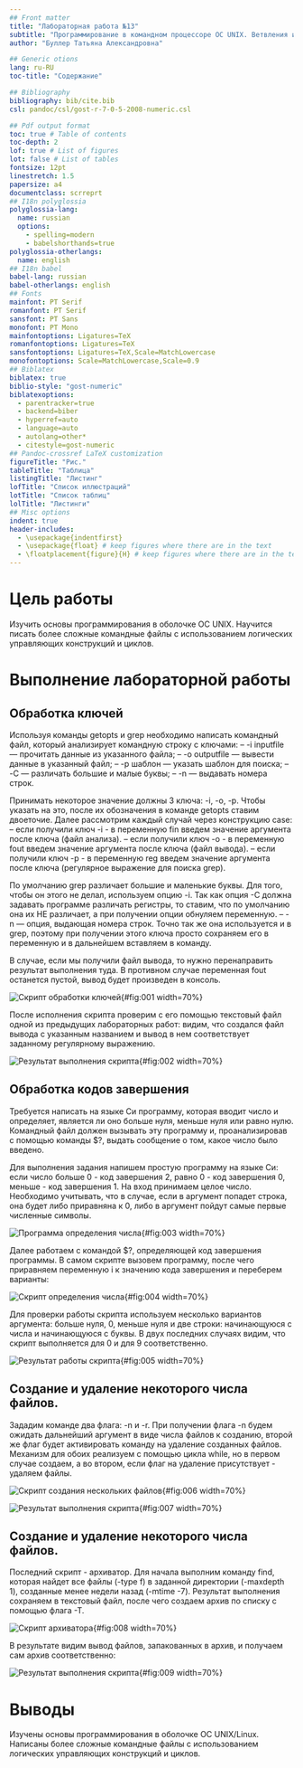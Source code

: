 ```yaml
---
## Front matter
title: "Лабораторная работа №13"
subtitle: "Программирование в командном процессоре ОС UNIX. Ветвления и циклы"
author: "Буллер Татьяна Александровна"

## Generic otions
lang: ru-RU
toc-title: "Содержание"

## Bibliography
bibliography: bib/cite.bib
csl: pandoc/csl/gost-r-7-0-5-2008-numeric.csl

## Pdf output format
toc: true # Table of contents
toc-depth: 2
lof: true # List of figures
lot: false # List of tables
fontsize: 12pt
linestretch: 1.5
papersize: a4
documentclass: scrreprt
## I18n polyglossia
polyglossia-lang:
  name: russian
  options:
	- spelling=modern
	- babelshorthands=true
polyglossia-otherlangs:
  name: english
## I18n babel
babel-lang: russian
babel-otherlangs: english
## Fonts
mainfont: PT Serif
romanfont: PT Serif
sansfont: PT Sans
monofont: PT Mono
mainfontoptions: Ligatures=TeX
romanfontoptions: Ligatures=TeX
sansfontoptions: Ligatures=TeX,Scale=MatchLowercase
monofontoptions: Scale=MatchLowercase,Scale=0.9
## Biblatex
biblatex: true
biblio-style: "gost-numeric"
biblatexoptions:
  - parentracker=true
  - backend=biber
  - hyperref=auto
  - language=auto
  - autolang=other*
  - citestyle=gost-numeric
## Pandoc-crossref LaTeX customization
figureTitle: "Рис."
tableTitle: "Таблица"
listingTitle: "Листинг"
lofTitle: "Список иллюстраций"
lotTitle: "Список таблиц"
lolTitle: "Листинги"
## Misc options
indent: true
header-includes:
  - \usepackage{indentfirst}
  - \usepackage{float} # keep figures where there are in the text
  - \floatplacement{figure}{H} # keep figures where there are in the text
---
```


# Цель работы

Изучить основы программирования в оболочке ОС UNIX. Научится писать более сложные командные файлы с использованием логических управляющих конструкций и циклов.

# Выполнение лабораторной работы

## Обработка ключей

Используя команды getopts и grep необходимо написать командный файл, который анализирует командную строку с ключами:
– -i inputfile — прочитать данные из указанного файла;
– -o outputfile — вывести данные в указанный файл;
– -p шаблон — указать шаблон для поиска;
– -C — различать большие и малые буквы;
– -n — выдавать номера строк.

Принимать некоторое значение должны 3 ключа: -i, -o, -p. Чтобы указать на это, после их обозначения в команде getopts ставим двоеточие. Далее рассмотрим каждый случай через конструкцию case:
– если получили ключ -i - в переменную fin введем значение аргумента после ключа (файл анализа).
– если получили ключ -o - в переменную fout введем значение аргумента после ключа (файл вывода).
– если получили ключ -p - в переменную reg введем значение аргумента после ключа (регулярное выражение для поиска grep).

По умолчанию grep различает большие и маленькие буквы. Для того, чтобы он этого не делал, используем опцию -i. Так как опция -С должна задавать программе различать регистры, то ставим, что по умолчанию она их НЕ различает, а при получении опции обнуляем переменную.
– -n — опция, выдающая номера строк. Точно так же она используется и в grep, поэтому при получении этого ключа просто сохраняем его в переменную и в дальнейшем вставляем в команду.

В случае, если мы получили файл вывода, то нужно перенаправить результат выполнения туда. В противном случае переменная fout останется пустой, вывод будет произведен в консоль.

![Скрипт обработки ключей](image/1.png){#fig:001 width=70%}

После исполнения скрипта проверим с его помощью текстовый файл одной из предыдущих лабораторных работ: видим, что создался файл вывода с указанным названием и вывод в нем соответствует заданному регулярному выражению.

![Результат выполнения скрипта](image/2.png){#fig:002 width=70%}


## Обработка кодов завершения

Требуется написать на языке Си программу, которая вводит число и определяет, является ли оно больше нуля, меньше нуля или равно нулю. Командный файл должен вызывать эту программу и, проанализировав с помощью команды $?, выдать сообщение о том, какое число было введено.

Для выполнения задания напишем простую программу на языке Си: если число больше 0 - код завершения 2, равно 0 - код завершения 0, меньше - код завершения 1. На вход принимаем целое число. Необходимо учитывать, что в случае, если в аргумент попадет строка, она будет либо приравняна к 0, либо в аргумент пойдут самые первые численные символы.

![Программа определения числа](image/3.png){#fig:003 width=70%}

Далее работаем с командой $?, определяющей код завершения программы. В самом скрипте вызовем программу, после чего приравняем переменную i к значению кода завершения и переберем варианты:

![Скрипт определения числа](image/4.png){#fig:004 width=70%}

Для проверки работы скрипта используем несколько вариантов аргумента: больше нуля, 0, меньше нуля и две строки: начинающуюся с числа и начинающуюся с буквы. В двух последних случаях видим, что скрипт выполняется для 0 и для 9 соответственно.

![Результат работы скрипта](image/5.png){#fig:005 width=70%}

## Создание и удаление некоторого числа файлов.

Зададим команде два флага: -n  и -r. При получении флага -n будем ожидать дальнейший аргумент в виде числа файлов к созданию, второй же флаг будет активировать команду на удаление созданных файлов. Механизм для обоих реализуем с помощью цикла while, но в первом случае создаем, а во втором, если флаг на удаление присутствует - удаляем файлы.

![Скрипт создания нескольких файлов](image/6.png){#fig:006 width=70%}

![Результат выполнения скрипта](image/7.png){#fig:007 width=70%}

## Создание и удаление некоторого числа файлов.

Последний скрипт - архиватор. Для начала выполним команду find, которая найдет все файлы (-type f) в заданной директории (-maxdepth 1), созданные менее недели назад (-mtime -7). Результат выполнения сохраняем в текстовый файл, после чего создаем архив по списку с помощью флага -Т.

![Скрипт архиватора](image/8.png){#fig:008 width=70%}

В результате видим вывод файлов, запакованных в архив, и получаем сам архив соответственно:

![Результат выполнения скрипта](image/9.png){#fig:009 width=70%}

# Выводы

Изучены основы программирования в оболочке ОС UNIX/Linux. Написаны более сложные командные файлы с использованием логических управляющих конструкций и циклов.
